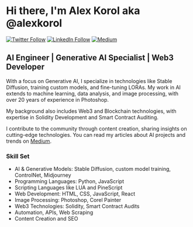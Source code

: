 # Hi there, I'm Alex Korol aka @alexkorol

[![Twitter Follow](https://img.shields.io/twitter/follow/GainsdalfGwei?style=social)](https://twitter.com/GainsdalfGwei)
[![LinkedIn Follow](https://img.shields.io/badge/-Connect-blue?style=flat-square&logo=linkedin&logoColor=white&link=https://www.linkedin.com/in/alexei-korol/)](https://www.linkedin.com/in/alexei-korol/)
[![Medium](https://img.shields.io/badge/-Read%20on%20Medium-black?style=flat-square&logo=medium&link=https://medium.com/@korolalexei)](https://medium.com/@korolalexei)

## AI Engineer | Generative AI Specialist | Web3 Developer

With a focus on Generative AI, I specialize in technologies like Stable Diffusion, training custom models, and fine-tuning LORAs. My work in AI extends to machine learning, data analysis, and image processing, with over 20 years of experience in Photoshop.

My background also includes Web3 and Blockchain technologies, with expertise in Solidity Development and Smart Contract Auditing.

I contribute to the community through content creation, sharing insights on cutting-edge technologies. You can read my articles about AI projects and trends on [Medium](https://medium.com/@korolalexei).

### Skill Set
- AI & Generative Models: Stable Diffusion, custom model training, ControlNet, Midjourney
- Programming Languages: Python, JavaScript
- Scripting Languages like LUA and PineScript
- Web Development: HTML, CSS, JavaScript, React
- Image Processing: Photoshop, Corel Painter
- Web3 Technologies: Solidity, Smart Contract Audits
- Automation, APIs, Web Scraping
- Content Creation and SEO

<!---
alexkorol/alexkorol is a ✨ special ✨ repository because its `README.md` (this file) appears on your GitHub profile.
You can click the Preview link to take a look at your changes.
--->
